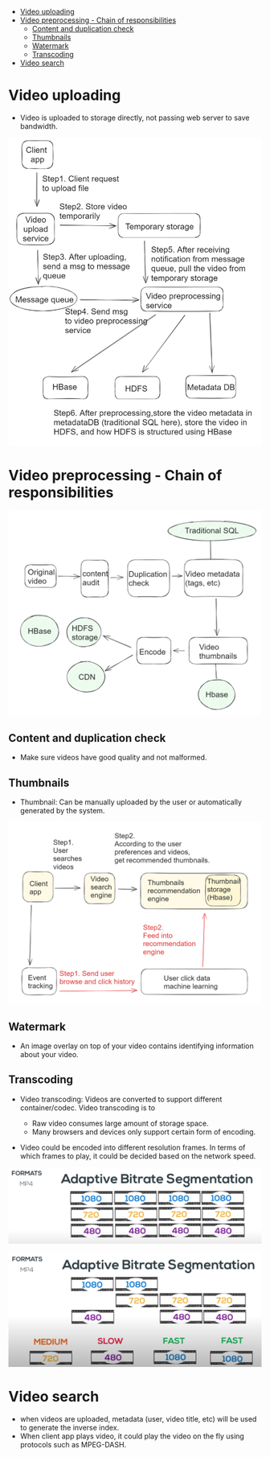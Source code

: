 - [Video uploading](#video-uploading)
- [Video preprocessing - Chain of responsibilities](#video-preprocessing---chain-of-responsibilities)
  - [Content and duplication check](#content-and-duplication-check)
  - [Thumbnails](#thumbnails)
  - [Watermark](#watermark)
  - [Transcoding](#transcoding)
- [Video search](#video-search)

# Video uploading
* Video is uploaded to storage directly, not passing web server to save bandwidth. 

![Upload video](../.gitbook/assets/youtube_flowchart.png)

# Video preprocessing - Chain of responsibilities

![Video processing](../.gitbook/assets/youtube_preprocessing.png)

## Content and duplication check
* Make sure videos have good quality and not malformed.

## Thumbnails
* Thumbnail: Can be manually uploaded by the user or automatically generated by the system.

![Video processing](../.gitbook/assets/youtube_thumbnails.png)

## Watermark
* An image overlay on top of your video contains identifying information about your video. 

## Transcoding
* Video transcoding: Videos are converted to support different container/codec. Video transcoding is to 
  * Raw video consumes large amount of storage space. 
  * Many browsers and devices only support certain form of encoding.

* Video could be encoded into different resolution frames. In terms of which frames to play, it could be decided based on the network speed. 

![](../.gitbook/assets/youtube_videoformats_bitrate_context.png)

![](../.gitbook/assets/youtube_videoformats_bitrate_segmentation.png)

# Video search
* when videos are uploaded, metadata (user, video title, etc) will be used to generate the inverse index. 
* When client app plays video, it could play the video on the fly using protocols such as MPEG-DASH. 
